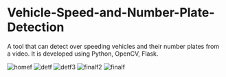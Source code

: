 # Vehicle-Speed-and-Number-Plate-Detection
A tool that can detect over speeding vehicles and their number plates from a video. It is developed using
Python, OpenCV, Flask.

![homef](https://user-images.githubusercontent.com/101353589/188276995-4bec168a-0316-4f06-a4e0-be012fee66ba.png)
![detf](https://user-images.githubusercontent.com/101353589/188277010-f275a208-0469-4728-9b3f-f5d3fefa4544.png)
![detf3](https://user-images.githubusercontent.com/101353589/188277032-b9a04695-da9a-4b0e-9bc2-fc2338556a5d.png)
![finalf2](https://user-images.githubusercontent.com/101353589/188277041-718335e3-fb33-42e2-b8f3-24ad062efe8f.png)
![finalf](https://user-images.githubusercontent.com/101353589/188277034-6b54e830-06fc-4934-93ea-925e653fec8b.png)

